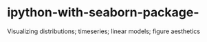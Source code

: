 # ipython-with-seaborn-package-
Visualizing distributions; timeseries; linear models; figure aesthetics
